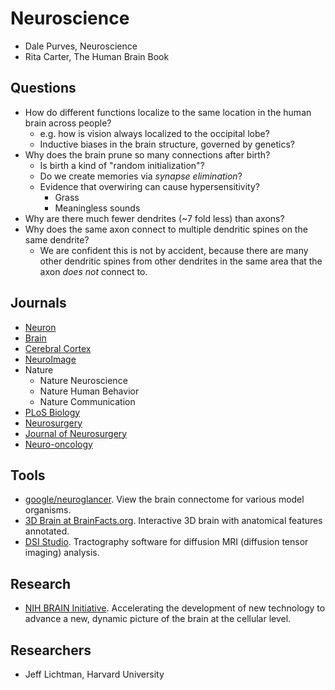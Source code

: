 # Neuroscience

- Dale Purves, Neuroscience
- Rita Carter, The Human Brain Book

## Questions
- How do different functions localize to the same location in the human brain
  across people?
  - e.g. how is vision always localized to the occipital lobe?
  - Inductive biases in the brain structure, governed by genetics?
- Why does the brain prune so many connections after birth?
  - Is birth a kind of "random initialization"?
  - Do we create memories via _synapse elimination_?
  - Evidence that overwiring can cause hypersensitivity?
    - Grass
    - Meaningless sounds
- Why are there much fewer dendrites (~7 fold less) than axons?
- Why does the same axon connect to multiple dendritic spines on the same
  dendrite?
  - We are confident this is not by accident, because there are many other
    dendritic spines from other dendrites in the same area that the axon _does
    not_ connect to.

## Journals
- [Neuron](https://www.cell.com/neuron/home)
- [Brain](https://academic.oup.com/brain)
- [Cerebral Cortex](https://academic.oup.com/cercor)
- [NeuroImage](https://www.journals.elsevier.com/neuroimage)
- Nature
  - Nature Neuroscience
  - Nature Human Behavior
  - Nature Communication
- [PLoS Biology](https://journals.plos.org/plosbiology/)
- [Neurosurgery](https://academic.oup.com/neurosurgery)
- [Journal of Neurosurgery](https://thejns.org/)
- [Neuro-oncology](https://academic.oup.com/neuro-oncology)

## Tools
- [google/neuroglancer](https://github.com/google/neuroglancer). View the brain
  connectome for various model organisms.
- [3D Brain at BrainFacts.org](https://www.brainfacts.org/3d-brain). Interactive 3D brain with anatomical features annotated.
- [DSI Studio](http://dsi-studio.labsolver.org/). Tractography software for diffusion MRI (diffusion tensor imaging) analysis.

## Research
- [NIH BRAIN Initiative](https://braininitiative.nih.gov/). Accelerating the
  development of new technology to advance a new, dynamic picture of the brain
  at the cellular level.

## Researchers
- Jeff Lichtman, Harvard University

